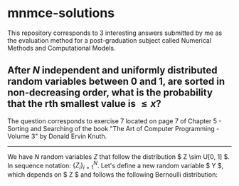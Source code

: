 # mnmce-solutions

This repository corresponds to 3 interesting answers submitted by me as the evaluation method for a post-graduation subject called Numerical Methods and Computational Models.

## After $N$ independent and uniformly distributed random variables between 0 and 1, are sorted in non-decreasing order, what is the probability that the rth smallest value is $\leq x$?

The question corresponds to exercise 7 located on page 7 of Chapter 5 - Sorting and Searching of the book "The Art of Computer Programming - Volume 3" by Donald Ervin Knuth.

-----

We have $N$ random variables $Z$ that follow the distribution $ Z \sim U[0, 1] $. In sequence notation: $\{Z_{i}\}_{i = 1}^{N}$.
Let's define a new random variable $ Y $, which depends on $ Z $ and follows the following Bernoulli distribution:

